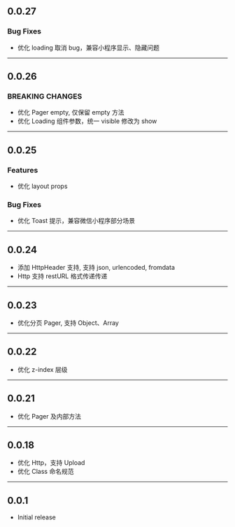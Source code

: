 ## 0.0.27

### Bug Fixes

- 优化 loading 取消 bug，兼容小程序显示、隐藏问题

---

## 0.0.26

### BREAKING CHANGES

- 优化 Pager empty, 仅保留 empty 方法
- 优化 Loading 组件参数，统一 visible 修改为 show

---

## 0.0.25

### Features

- 优化 layout props

### Bug Fixes

- 优化 Toast 提示，兼容微信小程序部分场景

---

## 0.0.24

- 添加 HttpHeader 支持, 支持 json, urlencoded, fromdata
- Http 支持 restURL 格式传递传递

---

## 0.0.23

- 优化分页 Pager, 支持 Object、Array

---

## 0.0.22

- 优化 z-index 层级

---

## 0.0.21

- 优化 Pager 及内部方法

---

## 0.0.18

- 优化 Http，支持 Upload
- 优化 Class 命名规范

---

## 0.0.1

- Initial release
